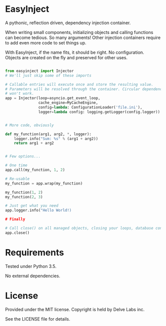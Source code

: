 EasyInject
==========

A pythonic, reflection driven, dependency injection container.

When writing small components, initializing objects and calling functions can
become tedious. So many arguments! Other injection containers require to add
even more code to set things up.

With EasyInject, if the name fits, it should be right. No configuration.
Objects are created on the fly and preserved for other uses.

```python

from easyinject import Injector
# We'll just skip some of these imports

# Callable entries will execute once and store the resulting value.
# Parameters will be resolved through the container. Circular dependencies
# won't work.
app = Injector(loop=asyncio.get_event_loop,
               cache_engine=MyCacheEngine,
               config=lambda: ConfigurationLoader('file.ini'),
               logger=lambda config: logging.getLogger(config.logger))


# More code, obviously

def my_function(arg1, arg2, *, logger):
    logger.info("Sum: %s" % (arg1 + arg2))
    return arg1 + arg2


# Few options...

# One time
app.call(my_function, 1, 2)

# Re-usable
my_function = app.wrap(my_function)

my_function(1, 2)
my_function(2, 3)

# Just get what you need
app.logger.info("Hello World!)

# Finally

# Call close() on all managed objects, closing your loops, database connections, ...
app.close()
```

# Requirements

Tested under Python 3.5.

No external dependencies.

# License

Provided under the MIT license. Copyright is held by Delve Labs inc.

See the LICENSE file for details.
